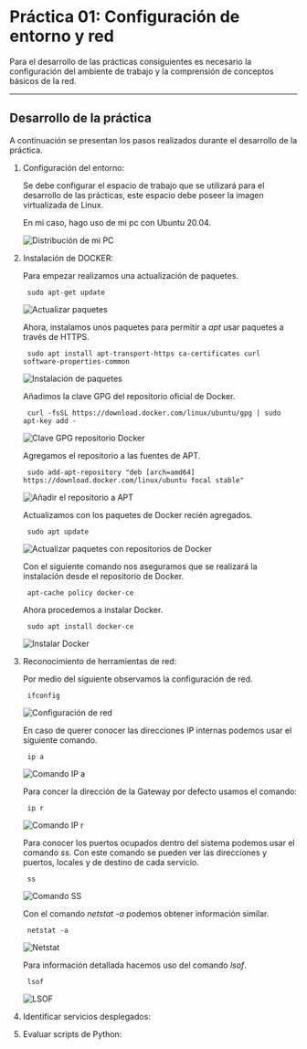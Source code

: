 # Práctica 01: Configuración de entorno y red

Para el desarrollo de las prácticas consiguientes es necesario la configuración del ambiente de trabajo y la comprensión de conceptos básicos de la red.

---

## Desarrollo de la práctica

A continuación se presentan los pasos realizados durante el desarrollo de la práctica.

1. Configuración del entorno:

    Se debe configurar el espacio de trabajo que se utilizará para el desarrollo de las prácticas, este espacio debe poseer la imagen virtualizada de Linux.

    En mi caso, hago uso de mi pc con Ubuntu 20.04.

    ![Distribución de mi PC](/practica01/images/distro.png)

2. Instalación de DOCKER:

    Para empezar realizamos una actualización de paquetes. 
    
        sudo apt-get update

    ![Actualizar paquetes](/practica01/images/update.png)

    Ahora, instalamos unos paquetes para permitir a *apt* usar paquetes a través de HTTPS.

        sudo apt install apt-transport-https ca-certificates curl software-properties-common

    ![Instalación de paquetes](/practica01/images/libs.png)

    Añadimos la clave GPG del repositorio oficial de Docker.

        curl -fsSL https://download.docker.com/linux/ubuntu/gpg | sudo apt-key add -

    ![Clave GPG repositorio Docker](/practica01/images/GPG.png)

    Agregamos el repositorio a las fuentes de APT.

        sudo add-apt-repository "deb [arch=amd64] https://download.docker.com/linux/ubuntu focal stable"

    ![Añadir el repositorio a APT](/practica01/images/APT.png)

    Actualizamos con los paquetes de Docker recién agregados.

        sudo apt update

    ![Actualizar paquetes con repositorios de Docker](/practica01/images/update2.png)

    Con el siguiente comando nos aseguramos que se realizará la instalación desde el repositorio de Docker.

        apt-cache policy docker-ce

    Ahora procedemos a instalar Docker.

        sudo apt install docker-ce

    ![Instalar Docker](/practica01/images/install.png)

3. Reconocimiento de herramientas de red:

    Por medio del siguiente observamos la configuración de red.

        ifconfig

    ![Configuración de red](/practica01/images/ifconfig.png)

    En caso de querer conocer las direcciones IP internas podemos usar el siguiente comando.

        ip a

    ![Comando IP a](/practica01/images/ipa.png)

    Para concer la dirección de la Gateway por defecto usamos el comando:

        ip r

    ![Comando IP r](/practica01/images/ipr.png)

    Para conocer los puertos ocupados dentro del sistema podemos usar el comando *ss*. Con este comando se pueden ver las direcciones y puertos, locales y de destino de cada servicio.

        ss

    ![Comando SS](/practica01/images/ss.png)

    Con el comando *netstat -a* podemos obtener información similar.

        netstat -a

    ![Netstat](/practica01/images/netstat.png)

    Para información detallada hacemos uso del comando *lsof*.

        lsof

    ![LSOF](/practica01/images/lsof.png)

4. Identificar servicios desplegados:

    

5. Evaluar scripts de Python:

